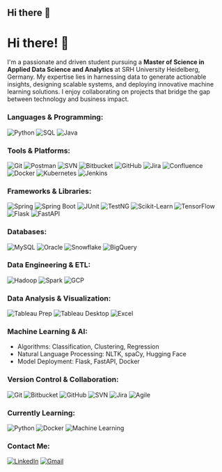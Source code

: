 ## Hi there 👋

<!--
**arundahiya94/arundahiya94** is a ✨ _special_ ✨ repository because its `README.md` (this file) appears on your GitHub profile.

Here are some ideas to get you started:

- 🔭 I’m currently working on ...
- 🌱 I’m currently learning ...
- 👯 I’m looking to collaborate on ...
- 🤔 I’m looking for help with ...
- 💬 Ask me about ...
- 📫 How to reach me: ...
- 😄 Pronouns: ...
- ⚡ Fun fact: ...
-->

# Hi there! 👋

I'm a passionate and driven student pursuing a **Master of Science in Applied Data Science and Analytics** at SRH University Heidelberg, Germany. My expertise lies in harnessing data to generate actionable insights, designing scalable systems, and deploying innovative machine learning solutions. I enjoy collaborating on projects that bridge the gap between technology and business impact.

### Languages & Programming:

![Python](https://img.shields.io/badge/-Python-3776AB?logo=python&logoColor=white)
![SQL](https://img.shields.io/badge/-SQL-4479A1?logo=mysql&logoColor=white)
![Java](https://img.shields.io/badge/-Java-007396?logo=java&logoColor=white)

### Tools & Platforms:

![Git](https://img.shields.io/badge/-Git-F05032?logo=git&logoColor=white)
![Postman](https://img.shields.io/badge/-Postman-FF6C37?logo=postman&logoColor=white)
![SVN](https://img.shields.io/badge/-SVN-809CC9?logo=subversion&logoColor=white)
![Bitbucket](https://img.shields.io/badge/-Bitbucket-0052CC?logo=bitbucket&logoColor=white)
![GitHub](https://img.shields.io/badge/-GitHub-181717?logo=github&logoColor=white)
![Jira](https://img.shields.io/badge/-Jira-0052CC?logo=jira&logoColor=white)
![Confluence](https://img.shields.io/badge/-Confluence-172B4D?logo=confluence&logoColor=white)
![Docker](https://img.shields.io/badge/-Docker-2496ED?logo=docker&logoColor=white)
![Kubernetes](https://img.shields.io/badge/-Kubernetes-326CE5?logo=kubernetes&logoColor=white)
![Jenkins](https://img.shields.io/badge/-Jenkins-D24939?logo=jenkins&logoColor=white)

### Frameworks & Libraries:

![Spring](https://img.shields.io/badge/-Spring-6DB33F?logo=spring&logoColor=white)
![Spring Boot](https://img.shields.io/badge/-Spring%20Boot-6DB33F?logo=springboot&logoColor=white)
![JUnit](https://img.shields.io/badge/-JUnit-25A162?logo=junit5&logoColor=white)
![TestNG](https://img.shields.io/badge/-TestNG-FF6C37?logo=testng&logoColor=white)
![Scikit-Learn](https://img.shields.io/badge/-Scikit--Learn-F7931E?logo=scikit-learn&logoColor=white)
![TensorFlow](https://img.shields.io/badge/-TensorFlow-FF6F00?logo=tensorflow&logoColor=white)
![Flask](https://img.shields.io/badge/-Flask-000000?logo=flask&logoColor=white)
![FastAPI](https://img.shields.io/badge/-FastAPI-009688?logo=fastapi&logoColor=white)

### Databases:

![MySQL](https://img.shields.io/badge/-MySQL-4479A1?logo=mysql&logoColor=white)
![Oracle](https://img.shields.io/badge/-Oracle-F80000?logo=oracle&logoColor=white)
![Snowflake](https://img.shields.io/badge/-Snowflake-29B5E8?logo=snowflake&logoColor=white)
![BigQuery](https://img.shields.io/badge/-BigQuery-4285F4?logo=googlecloud&logoColor=white)

### Data Engineering & ETL:

![Hadoop](https://img.shields.io/badge/-Hadoop-66CCFF?logo=apachehadoop&logoColor=white)
![Spark](https://img.shields.io/badge/-Spark-E25A1C?logo=apachespark&logoColor=white)
![GCP](https://img.shields.io/badge/-GCP-4285F4?logo=googlecloud&logoColor=white)

### Data Analysis & Visualization:

![Tableau Prep](https://img.shields.io/badge/-Tableau%20Prep-E97627?logo=tableau&logoColor=white)
![Tableau Desktop](https://img.shields.io/badge/-Tableau%20Desktop-E97627?logo=tableau&logoColor=white)
![Excel](https://img.shields.io/badge/-Excel-217346?logo=microsoftexcel&logoColor=white)

### Machine Learning & AI:

- Algorithms: Classification, Clustering, Regression
- Natural Language Processing: NLTK, spaCy, Hugging Face
- Model Deployment: Flask, FastAPI, Docker

### Version Control & Collaboration:

![Git](https://img.shields.io/badge/-Git-F05032?logo=git&logoColor=white)
![Bitbucket](https://img.shields.io/badge/-Bitbucket-0052CC?logo=bitbucket&logoColor=white)
![GitHub](https://img.shields.io/badge/-GitHub-181717?logo=github&logoColor=white)
![SVN](https://img.shields.io/badge/-SVN-809CC9?logo=subversion&logoColor=white)
![Jira](https://img.shields.io/badge/-Jira-0052CC?logo=jira&logoColor=white)
![Agile](https://img.shields.io/badge/-Agile-28B463?logo=agile&logoColor=white)

### Currently Learning:

![Python](https://img.shields.io/badge/-Python-3776AB?logo=python&logoColor=white)
![Docker](https://img.shields.io/badge/-Docker-2496ED?logo=docker&logoColor=white)
![Machine Learning](https://img.shields.io/badge/-Machine%20Learning-FF6C37?logo=machinelearning&logoColor=white)

### Contact Me:

[![LinkedIn](https://img.shields.io/badge/-LinkedIn-blue?logo=linkedin)](www.linkedin.com/in/arun-kumar-94in)
[![Gmail](https://img.shields.io/badge/-Gmail-red?logo=gmail)](mailto:dahiya.kumar.arun@gmail.com)



